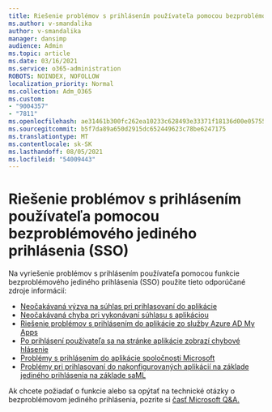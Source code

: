 ```yaml
---
title: Riešenie problémov s prihlásením používateľa pomocou bezproblémového jediného prihlásenia (SSO)
ms.author: v-smandalika
author: v-smandalika
manager: dansimp
audience: Admin
ms.topic: article
ms.date: 03/16/2021
ms.service: o365-administration
ROBOTS: NOINDEX, NOFOLLOW
localization_priority: Normal
ms.collection: Adm_O365
ms.custom:
- "9004357"
- "7811"
ms.openlocfilehash: ae31461b300fc262ea10233c628493e33371f18136d00e05755971c08d2ba3d3
ms.sourcegitcommit: b5f7da89a650d2915dc652449623c78be6247175
ms.translationtype: MT
ms.contentlocale: sk-SK
ms.lasthandoff: 08/05/2021
ms.locfileid: "54009443"
---
```

# <a name="troubleshoot-seamless-single-sign-on-sso-user-sign-in-issues"></a>Riešenie problémov s prihlásením používateľa pomocou bezproblémového jediného prihlásenia (SSO)

Na vyriešenie problémov s prihlásením používateľa pomocou funkcie bezproblémového jediného prihlásenia (SSO) použite tieto odporúčané zdroje informácií:

- [Neočakávaná výzva na súhlas pri prihlasovaní do aplikácie](https://docs.microsoft.com/azure/active-directory/manage-apps/application-sign-in-unexpected-user-consent-prompt) 
- [Neočakávaná chyba pri vykonávaní súhlasu s aplikáciou](https://docs.microsoft.com/azure/active-directory/manage-apps/application-sign-in-unexpected-user-consent-error) 
- [Riešenie problémov s prihlásením do aplikácie zo služby Azure AD My Apps](https://docs.microsoft.com/azure/active-directory/manage-apps/application-sign-in-other-problem-access-panel) 
- [Po prihlásení používateľa sa na stránke aplikácie zobrazí chybové hlásenie](https://docs.microsoft.com/azure/active-directory/manage-apps/application-sign-in-problem-application-error)
- [Problémy s prihlásením do aplikácie spoločnosti Microsoft](https://docs.microsoft.com/azure/active-directory/manage-apps/application-sign-in-problem-first-party-microsoft) 
- [Problémy pri prihlasovaní do nakonfigurovaných aplikácií na základe jediného prihlásenia na základe saML](https://docs.microsoft.com/azure/active-directory/manage-apps/application-sign-in-problem-federated-sso-gallery)

Ak chcete požiadať o funkcie alebo sa opýtať na technické otázky o bezproblémovom jediného prihlásenia, pozrite si [časť Microsoft Q&A.](https://docs.microsoft.com/answers/topics/azure-ad-single-sign-on.html)

